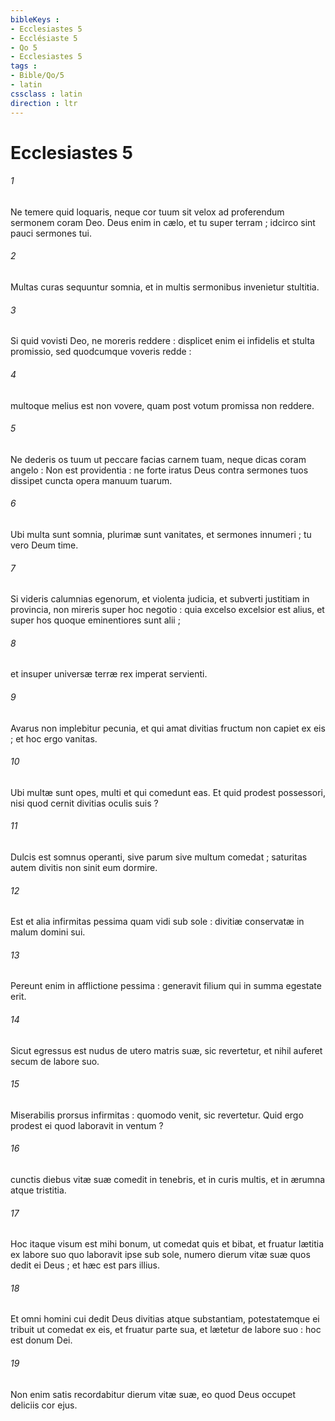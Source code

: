 ```yaml
---
bibleKeys : 
- Ecclesiastes 5
- Ecclésiaste 5
- Qo 5
- Ecclesiastes 5
tags : 
- Bible/Qo/5
- latin
cssclass : latin
direction : ltr
---
```


# Ecclesiastes 5

###### 1
Ne temere quid loquaris, neque cor tuum sit velox ad proferendum sermonem coram Deo. Deus enim in cælo, et tu super terram ; idcirco sint pauci sermones tui.
###### 2
Multas curas sequuntur somnia, et in multis sermonibus invenietur stultitia.
###### 3
Si quid vovisti Deo, ne moreris reddere : displicet enim ei infidelis et stulta promissio, sed quodcumque voveris redde :
###### 4
multoque melius est non vovere, quam post votum promissa non reddere.
###### 5
Ne dederis os tuum ut peccare facias carnem tuam, neque dicas coram angelo : Non est providentia : ne forte iratus Deus contra sermones tuos dissipet cuncta opera manuum tuarum.
###### 6
Ubi multa sunt somnia, plurimæ sunt vanitates, et sermones innumeri ; tu vero Deum time.
###### 7
Si videris calumnias egenorum, et violenta judicia, et subverti justitiam in provincia, non mireris super hoc negotio : quia excelso excelsior est alius, et super hos quoque eminentiores sunt alii ;
###### 8
et insuper universæ terræ rex imperat servienti.
###### 9
Avarus non implebitur pecunia, et qui amat divitias fructum non capiet ex eis ; et hoc ergo vanitas.
###### 10
Ubi multæ sunt opes, multi et qui comedunt eas. Et quid prodest possessori, nisi quod cernit divitias oculis suis ?
###### 11
Dulcis est somnus operanti, sive parum sive multum comedat ; saturitas autem divitis non sinit eum dormire.
###### 12
Est et alia infirmitas pessima quam vidi sub sole : divitiæ conservatæ in malum domini sui.
###### 13
Pereunt enim in afflictione pessima : generavit filium qui in summa egestate erit.
###### 14
Sicut egressus est nudus de utero matris suæ, sic revertetur, et nihil auferet secum de labore suo.
###### 15
Miserabilis prorsus infirmitas : quomodo venit, sic revertetur. Quid ergo prodest ei quod laboravit in ventum ?
###### 16
cunctis diebus vitæ suæ comedit in tenebris, et in curis multis, et in ærumna atque tristitia.
###### 17
Hoc itaque visum est mihi bonum, ut comedat quis et bibat, et fruatur lætitia ex labore suo quo laboravit ipse sub sole, numero dierum vitæ suæ quos dedit ei Deus ; et hæc est pars illius.
###### 18
Et omni homini cui dedit Deus divitias atque substantiam, potestatemque ei tribuit ut comedat ex eis, et fruatur parte sua, et lætetur de labore suo : hoc est donum Dei.
###### 19
Non enim satis recordabitur dierum vitæ suæ, eo quod Deus occupet deliciis cor ejus.
